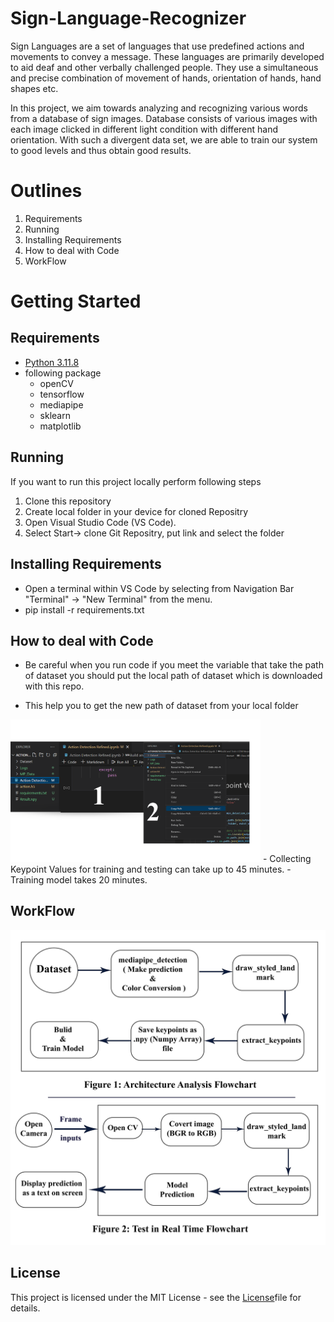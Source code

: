 # Sign-Language-Recognizer
Sign Languages are a set of languages that use predefined actions and movements to convey a message. These languages are primarily developed to aid deaf and other verbally challenged people. They use a simultaneous and precise combination of movement of hands, orientation of hands, hand shapes etc.


In this project, we aim towards analyzing and recognizing various words from a database of sign images. Database consists of various images with each image clicked in different light condition with different hand orientation. With such a divergent data set, we are able to train our system to good levels and thus obtain good results.
# Outlines
1. Requirements
2. Running
3. Installing Requirements
4. How to deal with Code
5. WorkFlow
# Getting Started
## Requirements


- [Python 3.11.8]([[docs/CONTRIBUTING.md](https://pypi.org/project/pip/)](https://www.python.org/downloads/release/python-3118/)) 
- following package
   - openCV
   - tensorflow
   - mediapipe
   - sklearn
   - matplotlib
 
  
## Running
If you want to run this project locally perform following steps 


1. Clone this repository
2. Create local folder in your device for cloned Repositry 
3. Open Visual Studio Code (VS Code).
4.  Select Start-> clone Git Repositry, put link and select the folder

## Installing Requirements
- Open a terminal within VS Code by selecting from Navigation Bar "Terminal" -> "New Terminal" from the menu.
- pip install -r requirements.txt


## How to deal with Code
- Be careful when you run code if you meet the variable that take the path of dataset you should put the local path of dataset which is downloaded with this repo.


- This help you to get the new path of dataset from your local folder
 <img src="/Path.png" width="400">
- Collecting Keypoint Values for training and testing can take up to 45 minutes.
- Training model takes 20 minutes.


## WorkFlow
<img src="/Architecture.png" width="600" >

## License
This project is licensed under the MIT License - see the [License](/License)file for details.


  






